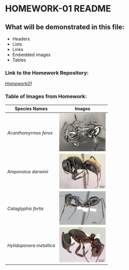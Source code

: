 # HOMEWORK-01 README

## What will be demonstrated in this file:
- Headers
- Lists
- Links
- Embedded images
- Tables

### Link to the Homework Repository:
_[Homework01](https://github.com/iwmcguire/tfcb-homework01/tree/master)_

### Table of Images from Homework:
| **Species Names** | Images |
| -- | -- |
| _Acanthomyrmex ferox_ | <img src="images/casent_0901788_acanthomyrmex_ferox_p-1-high.jpg" style="width:150px;"/> |
| _Amponotus darwinii_ | <img src="images/casent_0191696_camponotus_darwinii.jpg" style="width:150px;"/> |
| _Cataglyphis fortis_ | <img src="images/casent_0906296_cataglyphis_fortis_p-1-high.jpg" style="width:150px;"/> |
| _Hytidoponera metallica_ | <img src="images/casent_0172345_rhytidoponera_metallica.jpg" style="width:150px;"/> | 

